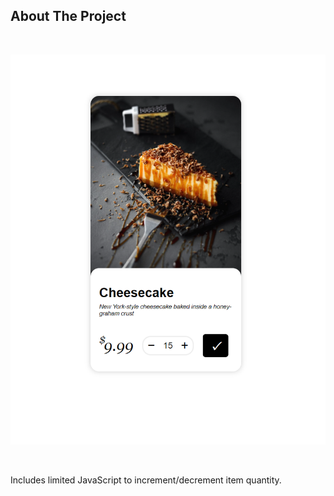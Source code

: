 ## About The Project

<br/>

![Ecommerce Card Item Screenshot](/project-image.png?raw=true)

<br/>

Includes limited JavaScript to increment/decrement item quantity.
